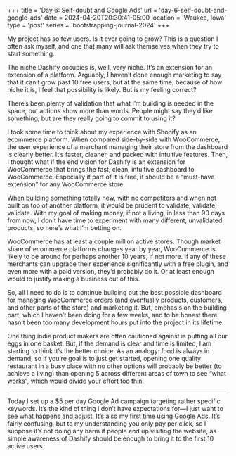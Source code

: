 +++
title = 'Day 6: Self-doubt and Google Ads'
url = 'day-6-self-doubt-and-google-ads'
date = 2024-04-20T20:30:41-05:00
location = 'Waukee, Iowa'
type = 'post'
series = 'bootstrapping-journal-2024'
+++

My project has so few users. Is it ever going to grow? This is a question I often ask myself, and one that many will ask themselves when they try to start something.

The niche Dashify occupies is, well, very niche. It’s an extension for an extension of a platform. Arguably, I haven’t done enough marketing to say that it can’t grow past 10 free users, but at the same time, because of how niche it is, I feel that possibility is likely. But is my feeling correct?

There’s been plenty of validation that what I’m building is needed in the space, but actions show more than words. People might say they’d like something, but are they really going to commit to using it?

I took some time to think about my experience with Shopify as an  ecommerce platform. When compared side-by-side with WooCommerce, the user experience of a merchant managing their store from the dashboard is clearly better. It’s faster, cleaner, and packed with intuitive features. Then, I thought what if the end vision for Dashify is an extension for WooCommerce that brings the fast, clean, intuitive dashboard to WooCommerce. Especially if part of it is free, it should be a “must-have extension” for any WooCommerce store.

When building something totally new, with no competitors and when not built on top of another platform, it would be prudent to validate, validate, validate. With my goal of making money, if not a living, in less than 90 days from now, I don’t have time to experiment with many different, unvalidated products, so here’s what I’m betting on.

WooCommerce has at least a couple million active stores. Though market share of ecommerce platforms changes year by year, WooCommerce is likely to be around for perhaps another 10 years, if not more. If any of these merchants can upgrade their experience significantly with a free plugin, and even more with a paid version, they’d probably do it. Or at least enough would to justify making a business out of this.

So, all I need to do is to continue building out the best possible dashboard for managing WooCommerce orders (and eventually products, customers, and other parts of the store) and marketing it. But, emphasis on the building part, which I haven’t been doing for a few weeks, and to be honest there hasn’t been too many development hours put into the project in its lifetime.

One thing indie product makers are often cautioned against is putting all our eggs in one basket. But, if the demand is clear and time is limited, I am starting to think it’s the better choice. As an analogy: food is always in demand, so if you’re goal is to just get started, opening one quality restaurant in a busy place with no other options will probably be better (to achieve a living) than opening 5 across different areas of town to see “what works”, which would divide your effort too thin.

***

Today I set up a $5 per day Google Ad campaign targeting rather specific keywords. It’s the kind of thing I don’t have expectations for—I just want to see what happens and adjust. It’s also my first time using Google Ads. It’s fairly confusing, but to my understanding you only pay per click, so I suppose it’s not doing any harm if people end up visiting the website, as simple awareness of Dashify should be enough to bring it to the first 10 active users.
